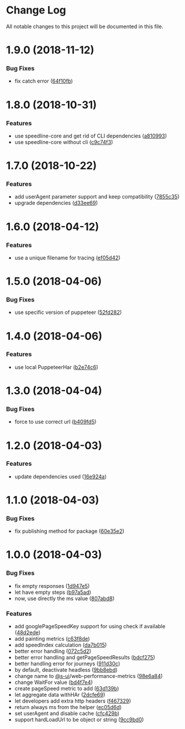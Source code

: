 # Change Log

All notable changes to this project will be documented in this file.

<a name="1.9.0"></a>
# 1.9.0 (2018-11-12)


### Bug Fixes

* fix catch error ([64f10fb](https://github.com/SUI-Components/sokutei/commit/64f10fb))



<a name="1.8.0"></a>
# 1.8.0 (2018-10-31)


### Features

* use speedline-core and get rid of CLI dependencies ([a810993](https://github.com/SUI-Components/sokutei/commit/a810993))
* use speedline-core without cli ([c9c74f3](https://github.com/SUI-Components/sokutei/commit/c9c74f3))



<a name="1.7.0"></a>
# 1.7.0 (2018-10-22)


### Features

* add userAgent parameter support and keep compatibility ([7855c35](https://github.com/SUI-Components/sokutei/commit/7855c35))
* upgrade dependencies ([d33ee69](https://github.com/SUI-Components/sokutei/commit/d33ee69))



<a name="1.6.0"></a>
# 1.6.0 (2018-04-12)


### Features

* use a unique filename for tracing ([ef05d42](https://github.com/SUI-Components/sokutei/commit/ef05d42))



<a name="1.5.0"></a>
# 1.5.0 (2018-04-06)


### Bug Fixes

* use specific version of puppeteer ([52fd282](https://github.com/SUI-Components/sokutei/commit/52fd282))



<a name="1.4.0"></a>
# 1.4.0 (2018-04-06)


### Features

* use local PuppeteerHar ([b2e74c6](https://github.com/SUI-Components/sokutei/commit/b2e74c6))



<a name="1.3.0"></a>
# 1.3.0 (2018-04-04)


### Bug Fixes

* force to use correct url ([b409fd5](https://github.com/SUI-Components/sokutei/commit/b409fd5))



<a name="1.2.0"></a>
# 1.2.0 (2018-04-03)


### Features

* update dependencies used ([16e924a](https://github.com/SUI-Components/sokutei/commit/16e924a))



<a name="1.1.0"></a>
# 1.1.0 (2018-04-03)


### Bug Fixes

* fix publishing method for package ([60e35e2](https://github.com/SUI-Components/sokutei/commit/60e35e2))



<a name="1.0.0"></a>
# 1.0.0 (2018-04-03)


### Bug Fixes

* fix empty responses ([1d947e5](https://github.com/SUI-Components/sokutei/commit/1d947e5))
* let have empty steps ([b97a5ad](https://github.com/SUI-Components/sokutei/commit/b97a5ad))
* now, use directly the ms value ([807abd8](https://github.com/SUI-Components/sokutei/commit/807abd8))


### Features

* add googlePageSpeedKey support for using check if available ([48d2ede](https://github.com/SUI-Components/sokutei/commit/48d2ede))
* add painting metrics ([c63f8de](https://github.com/SUI-Components/sokutei/commit/c63f8de))
* add speedIndex calculation ([da7b015](https://github.com/SUI-Components/sokutei/commit/da7b015))
* better error handling ([072c5d2](https://github.com/SUI-Components/sokutei/commit/072c5d2))
* better error handling and getPageSpeedResults ([bdcf275](https://github.com/SUI-Components/sokutei/commit/bdcf275))
* better handling error for journeys ([911d30c](https://github.com/SUI-Components/sokutei/commit/911d30c))
* by default, deactivate headless ([9bb8ebd](https://github.com/SUI-Components/sokutei/commit/9bb8ebd))
* change name to [@s-ui](https://github.com/s-ui)/web-performance-metrics ([98e6a84](https://github.com/SUI-Components/sokutei/commit/98e6a84))
* change WaitFor value ([bd4f7e4](https://github.com/SUI-Components/sokutei/commit/bd4f7e4))
* create pageSpeed metric to add ([63d139b](https://github.com/SUI-Components/sokutei/commit/63d139b))
* let aggregate data withHAr ([2dcfe69](https://github.com/SUI-Components/sokutei/commit/2dcfe69))
* let developers add extra http headers ([f467329](https://github.com/SUI-Components/sokutei/commit/f467329))
* return always ms from the helper ([ec05d6d](https://github.com/SUI-Components/sokutei/commit/ec05d6d))
* set userAgent and disable cache ([cfc429b](https://github.com/SUI-Components/sokutei/commit/cfc429b))
* support hardLoadUrl to be object or string ([9cc9bd0](https://github.com/SUI-Components/sokutei/commit/9cc9bd0))



